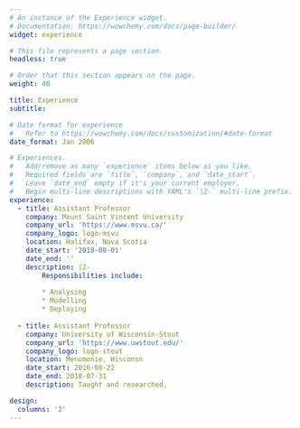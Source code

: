 ```yaml
---
# An instance of the Experience widget.
# Documentation: https://wowchemy.com/docs/page-builder/
widget: experience

# This file represents a page section.
headless: true

# Order that this section appears on the page.
weight: 40

title: Experience
subtitle:

# Date format for experience
#   Refer to https://wowchemy.com/docs/customization/#date-format
date_format: Jan 2006

# Experiences.
#   Add/remove as many `experience` items below as you like.
#   Required fields are `title`, `company`, and `date_start`.
#   Leave `date_end` empty if it's your current employer.
#   Begin multi-line descriptions with YAML's `|2-` multi-line prefix.
experience:
  - title: Assistant Professor
    company: Mount Saint Vincent University
    company_url: 'https://www.msvu.ca/'
    company_logo: logo-msvu
    location: Halifax, Nova Scotia
    date_start: '2018-08-01'
    date_end: ''
    description: |2-
        Responsibilities include:
        
        * Analysing
        * Modelling
        * Deploying
        
  - title: Assistant Professor
    company: University of Wisconsin-Stout
    company_url: 'https://www.uwstout.edu/'
    company_logo: logo-stout
    location: Menomonie, Wisconsn
    date_start: 2016-08-22
    date_end: 2018-07-31
    description: Taught and researched.

design:
  columns: '2'
---
```

